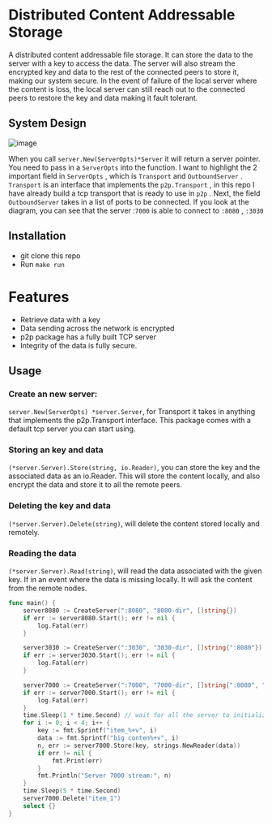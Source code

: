 # Distributed Content Addressable Storage
A distributed content addressable file storage. It can store the data to the server with a key to access the data. The server will also stream the encrypted key and data to the rest of the connected peers to store it, making our system secure. In the event of failure of the local server where the content is loss, the local server can still reach out to the connected peers to restore the key and data making it fault tolerant.

## System Design
![image](https://github.com/jun-hf/distributedstorage/assets/86782267/8b193a27-2c87-41ed-9695-4206c4503bf6)

When you call `server.New(ServerOpts)*Server` it will return a server pointer. You need to pass in a `ServerOpts` into the function. I want to highlight the 2 important field in `ServerOpts` , which is `Transport` and `OutboundServer` . `Transport` is an interface that implements the `p2p.Transport` , in this repo I have already build a tcp transport that is ready to use in `p2p` . Next, the field `OutboundServer` takes in a list of ports to be connected. If you look at the diagram, you can see that the server :`7000` is able to connect to `:8080` , `:3030`

## Installation
- git clone this repo
- Run `make run`

# Features
- Retrieve data with a key
- Data sending across the network is encrypted
- p2p package has a fully built TCP server
- Integrity of the data is fully secure.



## Usage

### Create an new server:

`server.New(ServerOpts) *server.Server`, for Transport it takes in anything that implements the p2p.Transport
interface. This package comes with a default tcp server you can start using.

### Storing an key and data

`(*server.Server).Store(string, io.Reader)`, you can store the key and the associated data as
an io.Reader. This will store the content locally, and also encrypt the data and store it to all the remote peers.

### Deleting the key and data 

`(*server.Server).Delete(string)`, will delete the content stored locally and remotely.

### Reading the data

`(*server.Server).Read(string)`, will read the data associated with the given key. If in an event where the data is missing locally. It will ask the content from the remote nodes.

```go
func main() {
	server8080 := CreateServer(":8080", "8080-dir", []string{})
	if err := server8080.Start(); err != nil {
		log.Fatal(err)
	}

	server3030 := CreateServer(":3030", "3030-dir", []string{":8080"})
	if err := server3030.Start(); err != nil {
		log.Fatal(err)
	}

	server7000 := CreateServer(":7000", "7000-dir", []string{":8080", ":3030"})
	if err := server7000.Start(); err != nil {
		log.Fatal(err)
	}
	time.Sleep(1 * time.Second) // wait for all the server to initialize
	for i := 0; i < 4; i++ {
		key := fmt.Sprintf("item_%+v", i)
		data := fmt.Sprintf("big conten%+v", i)
		n, err := server7000.Store(key, strings.NewReader(data))
		if err != nil {
			fmt.Print(err)
		}
		fmt.Println("Server 7000 stream:", n)
	}
	time.Sleep(5 * time.Second)
	server7000.Delete("item_1")
	select {}
}
```
